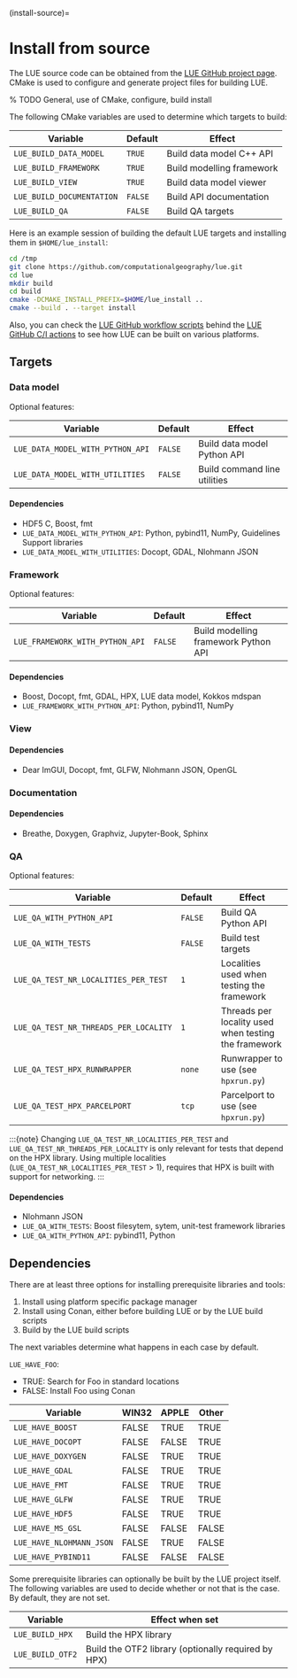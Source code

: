 (install-source)=

# Install from source

The LUE source code can be obtained from the [LUE GitHub project
page](https://github.com/computationalgeography/lue). CMake is used to configure and generate project files
for building LUE.

% TODO General, use of CMake, configure, build install

The following CMake variables are used to determine which targets to build:

| Variable                  | Default | Effect |
| ---                       | ---     | --- |
| `LUE_BUILD_DATA_MODEL`    | `TRUE`  | Build data model C++ API |
| `LUE_BUILD_FRAMEWORK`     | `TRUE`  | Build modelling framework |
| `LUE_BUILD_VIEW`          | `TRUE`  | Build data model viewer |
| `LUE_BUILD_DOCUMENTATION` | `FALSE` | Build API documentation |
| `LUE_BUILD_QA`            | `FALSE` | Build QA targets |

Here is an example session of building the default LUE targets and installing them in `$HOME/lue_install`:

```bash
cd /tmp
git clone https://github.com/computationalgeography/lue.git
cd lue
mkdir build
cd build
cmake -DCMAKE_INSTALL_PREFIX=$HOME/lue_install ..
cmake --build . --target install
```

Also, you can check the [LUE GitHub workflow
scripts](https://github.com/computationalgeography/lue/tree/master/.github/workflows) behind the [LUE GitHub
C/I actions](https://github.com/computationalgeography/lue/actions) to see how LUE can be built on various
platforms.


## Targets

### Data model

Optional features:

| Variable                         | Default | Effect |
| ---                              | ---     | --- |
| `LUE_DATA_MODEL_WITH_PYTHON_API` | `FALSE` | Build data model Python API |
| `LUE_DATA_MODEL_WITH_UTILITIES`  | `FALSE` | Build command line utilities |


#### Dependencies

- HDF5 C, Boost, fmt
- `LUE_DATA_MODEL_WITH_PYTHON_API`: Python, pybind11, NumPy, Guidelines Support libraries
- `LUE_DATA_MODEL_WITH_UTILITIES`: Docopt, GDAL, Nlohmann JSON


### Framework

Optional features:

| Variable                        | Default | Effect |
| ---                             | ---     | --- |
| `LUE_FRAMEWORK_WITH_PYTHON_API` | `FALSE` | Build modelling framework Python API |


#### Dependencies

- Boost, Docopt, fmt, GDAL, HPX, LUE data model, Kokkos mdspan
- `LUE_FRAMEWORK_WITH_PYTHON_API`: Python, pybind11, NumPy


### View

#### Dependencies

- Dear ImGUI, Docopt, fmt, GLFW, Nlohmann JSON, OpenGL


### Documentation

#### Dependencies

- Breathe, Doxygen, Graphviz, Jupyter-Book, Sphinx


### QA

Optional features:

| Variable                              | Default | Effect |
| ---                                   | ---     | --- |
| `LUE_QA_WITH_PYTHON_API`              | `FALSE` | Build QA Python API |
| `LUE_QA_WITH_TESTS`                   | `FALSE` | Build test targets |
| `LUE_QA_TEST_NR_LOCALITIES_PER_TEST`  | `1`     | Localities used when testing the framework |
| `LUE_QA_TEST_NR_THREADS_PER_LOCALITY` | `1`     | Threads per locality used when testing the framework |
| `LUE_QA_TEST_HPX_RUNWRAPPER`          | `none`  | Runwrapper to use (see `hpxrun.py`) |
| `LUE_QA_TEST_HPX_PARCELPORT`          | `tcp`   | Parcelport to use (see `hpxrun.py`) |

:::{note}
Changing `LUE_QA_TEST_NR_LOCALITIES_PER_TEST` and `LUE_QA_TEST_NR_THREADS_PER_LOCALITY` is only relevant for
tests that depend on the HPX library. Using multiple localities (`LUE_QA_TEST_NR_LOCALITIES_PER_TEST` > 1),
requires that HPX is built with support for networking.
:::

#### Dependencies

- Nlohmann JSON
- `LUE_QA_WITH_TESTS`: Boost filesytem, sytem, unit-test framework libraries
- `LUE_QA_WITH_PYTHON_API`: pybind11, Python


## Dependencies

There are at least three options for installing prerequisite libraries and tools:

1. Install using platform specific package manager
1. Install using Conan, either before building LUE or by the LUE build scripts
1. Build by the LUE build scripts

The next variables determine what happens in each case by default.

`LUE_HAVE_FOO`:

- TRUE: Search for Foo in standard locations
- FALSE: Install Foo using Conan

| Variable                 | WIN32 | APPLE | Other |
| ---                      | ---   | ---   | --- |
| `LUE_HAVE_BOOST`         | FALSE | TRUE  | TRUE |
| `LUE_HAVE_DOCOPT`        | FALSE | FALSE | TRUE |
| `LUE_HAVE_DOXYGEN`       | FALSE | TRUE  | TRUE |
| `LUE_HAVE_GDAL`          | FALSE | TRUE  | TRUE |
| `LUE_HAVE_FMT`           | FALSE | TRUE  | TRUE |
| `LUE_HAVE_GLFW`          | FALSE | TRUE  | TRUE |
| `LUE_HAVE_HDF5`          | FALSE | TRUE  | TRUE |
| `LUE_HAVE_MS_GSL`        | FALSE | FALSE | FALSE |
| `LUE_HAVE_NLOHMANN_JSON` | FALSE | TRUE  | FALSE |
| `LUE_HAVE_PYBIND11`      | FALSE | FALSE | FALSE |

Some prerequisite libraries can optionally be built by the LUE project
itself. The following variables are used to decide whether or not that
is the case. By default, they are not set.

| Variable         | Effect when set |
| ---              | --- |
| `LUE_BUILD_HPX`  | Build the HPX library |
| `LUE_BUILD_OTF2` | Build the OTF2 library (optionally required by HPX) |
